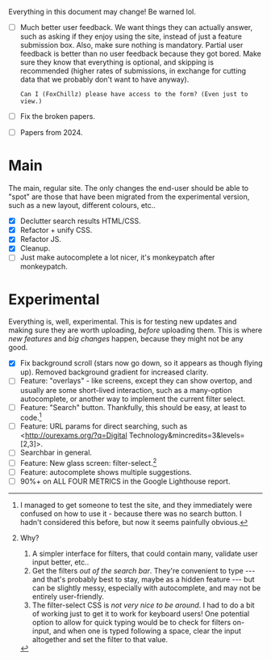Everything in this document may change! Be warned lol.

- [ ] Much better user feedback.
      We want things they can actually answer, such as asking if they enjoy
      using the site, instead of just a feature submission box.
      Also, make sure nothing is mandatory. Partial user feedback is better
      than no user feedback because they got bored.
      Make sure they know that everything is optional, and skipping is
      recommended (higher rates of submissions, in exchange for cutting data
      that we probably don't want to have anyway).

      Can I (FoxChillz) please have access to the form? (Even just to view.)
- [ ] Fix the broken papers.
- [ ] Papers from 2024.

# Main

The main, regular site.
The only changes the end-user should be able to "spot" are those that have
been migrated from the experimental version, such as a new layout, different
colours, etc..

- [x] Declutter search results HTML/CSS.
- [x] Refactor + unify CSS.
- [x] Refactor JS.
- [x] Cleanup.
- [ ] Just make autocomplete a lot nicer, it's monkeypatch after monkeypatch.

# Experimental

Everything is, well, experimental. This is for testing new updates and making
sure they are worth uploading, *before* uploading them.
This is where *new features* and *big changes* happen, because they might not
be any good.

- [x] Fix background scroll (stars now go down, so it appears as though flying
      up).
      Removed background gradient for increased clarity.
- [ ] Feature: "overlays" - like screens, except they can show overtop, and
      usually are some short-lived interaction, such as a many-option
      autocomplete, or another way to implement the current filter select.
- [ ] Feature: "Search" button. Thankfully, this should be easy, at least to
      code.[^2]
- [ ] Feature: URL params for direct searching, such as
      <http://ourexams.org/?q=Digital Technology&mincredits=3&levels=[2,3]>.
- [ ] Searchbar in general.
- [ ] Feature: New glass screen: filter-select.[^1]
- [ ] Feature: autocomplete shows multiple suggestions.
- [ ] 90%+ on ALL FOUR METRICS in the Google Lighthouse report.

[^1]: Why?
      1. A simpler interface for filters, that could contain many, validate
         user input better, etc..
      2. Get the filters *out of the search bar*. They're convenient to type
         --- and that's probably best to stay, maybe as a hidden feature ---
         but can be slightly messy, especially with autocomplete, and may not
         be entirely user-friendly.
      3. The filter-select CSS is *not very nice to be around*.
         I had to do a bit of working just to get it to work for keyboard
         users!
      One potential option to allow for quick typing would be to check for
      filters on-input, and when one is typed following a space, clear the input
      altogether and set the filter to that value.
[^2]: I managed to get someone to test the site, and they immediately were
      confused on how to use it - because there was no search button.
      I hadn't considered this before, but now it seems painfully obvious.
